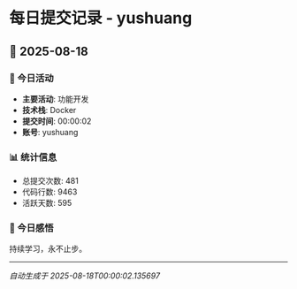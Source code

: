 # 每日提交记录 - yushuang

## 📅 2025-08-18

### 🎯 今日活动
- **主要活动**: 功能开发
- **技术栈**: Docker
- **提交时间**: 00:00:02
- **账号**: yushuang

### 📊 统计信息
- 总提交次数: 481
- 代码行数: 9463
- 活跃天数: 595

### 💭 今日感悟
持续学习，永不止步。

---
*自动生成于 2025-08-18T00:00:02.135697*
